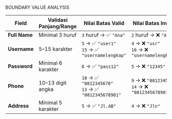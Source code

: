 BOUNDARY VALUE ANALYSIS

| Field         | Validasi Panjang/Range | Nilai Batas Valid                                     | Nilai Batas Invalid                                  |
| ------------- | ---------------------- | ----------------------------------------------------- | ---------------------------------------------------- |
| **Full Name** | Minimal 3 huruf        | `3` huruf → ✅ `"Ana"`                                 | `2` huruf → ❌ `"An"`                                 |
| **Username**  | 5–15 karakter          | `5` → ✅ `"user1"`<br>`15` → ✅ `"usernamelengkap"`     | `4` → ❌ `"usr"`<br>`16` → ❌ `"usernamelengkapx"`     |
| **Password**  | Minimal 6 karakter     | `6` → ✅ `"pass12"`                                    | `5` → ❌ `"12345"`                                    |
| **Phone**     | 10–13 digit angka      | `10` → ✅ `"0812345678"`<br>`13` → ✅ `"0812345678901"` | `9` → ❌ `"081234567"`<br>`14` → ❌ `"08123456789012"` |
| **Address**   | Minimal 5 karakter     | `5` → ✅ `"Jl.AB"`                                     | `4` → ❌ `"Jln"`                                      |

